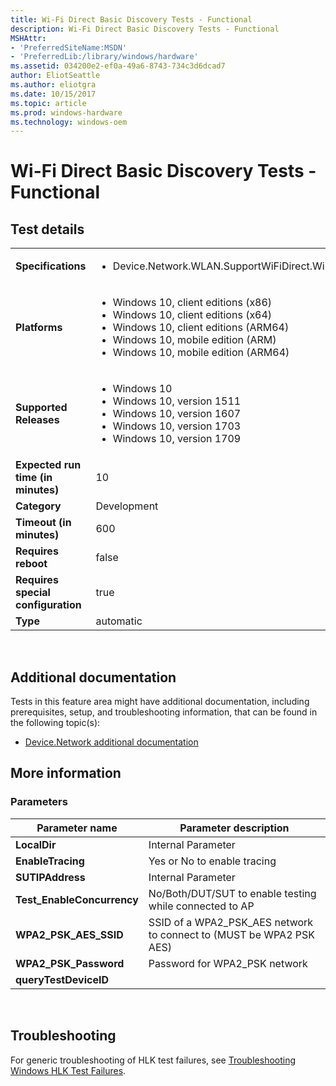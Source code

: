 ```yaml
---
title: Wi-Fi Direct Basic Discovery Tests - Functional
description: Wi-Fi Direct Basic Discovery Tests - Functional
MSHAttr:
- 'PreferredSiteName:MSDN'
- 'PreferredLib:/library/windows/hardware'
ms.assetid: 034200e2-ef0a-49a6-8743-734c3d6dcad7
author: EliotSeattle
ms.author: eliotgra
ms.date: 10/15/2017
ms.topic: article
ms.prod: windows-hardware
ms.technology: windows-oem
---
```


# <span id="p_hlk_test.430878d3-71d3-4458-bd54-6a487f18219b"></span>Wi-Fi Direct Basic Discovery Tests - Functional


## Test details
|||
|---|---|
| **Specifications**  | <ul><li>Device.Network.WLAN.SupportWiFiDirect.WiFiDirect</li></ul> |  
| **Platforms**   | <ul><li>Windows 10, client editions (x86)</li><li>Windows 10, client editions (x64)</li><li>Windows 10, client editions (ARM64)</li><li>Windows 10, mobile edition (ARM)</li><li>Windows 10, mobile edition (ARM64)</li></ul> |
| **Supported Releases** | <ul><li>Windows 10</li><li>Windows 10, version 1511</li><li>Windows 10, version 1607</li><li>Windows 10, version 1703</li><li>Windows 10, version 1709</li></ul> |
|**Expected run time (in minutes)**| 10 |
|**Category**| Development |
|**Timeout (in minutes)**| 600 |
|**Requires reboot**| false |
|**Requires special configuration**| true |
|**Type**| automatic |

 

## <span id="Additional_documentation"></span><span id="additional_documentation"></span><span id="ADDITIONAL_DOCUMENTATION"></span>Additional documentation


Tests in this feature area might have additional documentation, including prerequisites, setup, and troubleshooting information, that can be found in the following topic(s):

-   [Device.Network additional documentation](device-network-additional-documentation.md)

## <span id="More_information"></span><span id="more_information"></span><span id="MORE_INFORMATION"></span>More information


### <span id="Parameters"></span><span id="parameters"></span><span id="PARAMETERS"></span>Parameters

| Parameter name              | Parameter description                                                 |
|-----------------------------|-----------------------------------------------------------------------|
| **LocalDir**                | Internal Parameter                                                    |
| **EnableTracing**           | Yes or No to enable tracing                                           |
| **SUTIPAddress**            | Internal Parameter                                                    |
| **Test\_EnableConcurrency** | No/Both/DUT/SUT to enable testing while connected to AP               |
| **WPA2\_PSK\_AES\_SSID**    | SSID of a WPA2\_PSK\_AES network to connect to (MUST be WPA2 PSK AES) |
| **WPA2\_PSK\_Password**     | Password for WPA2\_PSK network                                        |
| **queryTestDeviceID**       |                                                                       |

 

## <span id="Troubleshooting"></span><span id="troubleshooting"></span><span id="TROUBLESHOOTING"></span>Troubleshooting


For generic troubleshooting of HLK test failures, see [Troubleshooting Windows HLK Test Failures](..\user\troubleshooting-windows-hlk-test-failures.md).

 

 






